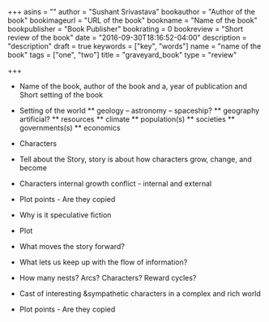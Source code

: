 +++
asins = ""
author = "Sushant Srivastava"
bookauthor = "Author of the book"
bookimageurl = "URL of the book"
bookname = "Name of the book"
bookpublisher = "Book Publisher"
bookrating = 0
bookreview = "Short review of the book"
date = "2016-09-30T18:16:52-04:00"
description = "description"
draft = true
keywords = ["key", "words"]
name = "name of the book"
tags = ["one", "two"]
title = "graveyard_book"
type = "review"

+++

* Name of the book, author of the book and a, year of publication and Short setting of the book

* Setting of the world
** geology – astronomy – spaceship?
** geography artificial?
** resources
** climate
** population(s)
** societies
** governments(s)
** economics


* Characters
* Tell about the Story, story is about how characters grow, change, and become
* Characters internal growth conflict - internal and external
* Plot points - Are they copied
* Why is it speculative fiction

* Plot
* What moves the story forward?
* What lets us keep up with the flow of information?
* How many nests? Arcs? Characters? Reward cycles?
* Cast of interesting &sympathetic characters in a complex and rich world
* Plot points - Are they copied
